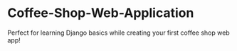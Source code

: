 # Coffee-Shop-Web-Application
Perfect for learning Django basics while creating your first coffee shop web app!
